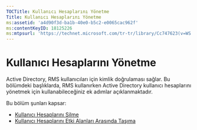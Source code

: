 ```yaml
---
TOCTitle: Kullanıcı Hesaplarını Yönetme
Title: Kullanıcı Hesaplarını Yönetme
ms:assetid: 'a4d90f3d-ba1b-40e0-b5c2-e0065cac962f'
ms:contentKeyID: 18125226
ms:mtpsurl: 'https://technet.microsoft.com/tr-tr/library/Cc747623(v=WS.10)'
---
```


Kullanıcı Hesaplarını Yönetme
=============================

Active Directory, RMS kullanıcıları için kimlik doğrulaması sağlar. Bu bölümdeki başlıklarda, RMS kullanırken Active Directory kullanıcı hesaplarını yönetmek için kullanabileceğiniz ek adımlar açıklanmaktadır.

Bu bölüm şunları kapsar:

-   [Kullanıcı Hesaplarını Silme](https://technet.microsoft.com/bf73b141-d4d1-4807-a773-3aaff58b0db6)
-   [Kullanıcı Hesaplarını Etki Alanları Arasında Taşıma](https://technet.microsoft.com/0010b0ea-07c0-41c9-81f7-5881343d1d55)
